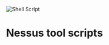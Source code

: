 ![Shell Script](https://img.shields.io/badge/shell_script-%23121011.svg?style=for-the-badge&logo=gnu-bash&logoColor=white)
# Nessus tool scripts
